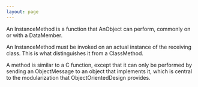```yaml
---
layout: page
---
```




An InstanceMethod is a function that AnObject can perform, commonly on or with a DataMember.

An InstanceMethod must be invoked on an actual instance of the receiving class.  This is what distinguishes it from a ClassMethod.

A method is similar to a C function, except that it can only be performed by sending an ObjectMessage to an object that implements it, which is central to the modularization that ObjectOrientedDesign provides.
